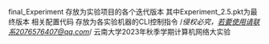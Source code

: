 final_Experiment 存放为实验项目的各个迭代版本
其中Experiment_2.5.pkt为最终版本
相关配置代码 存放为各实验机器的CLI控制指令
/*侵权必究，若要使用请联系2076576407@qq.com*/
云南大学2023年秋季学期计算机网络大实验
